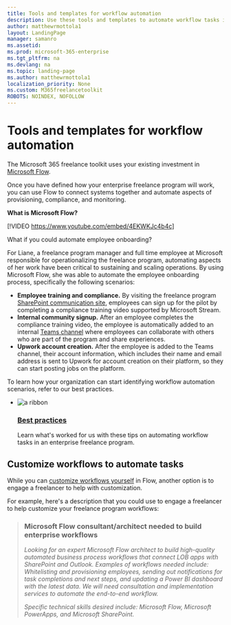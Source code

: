 ```yaml
---
title: Tools and templates for workflow automation 
description: Use these tools and templates to automate workflow tasks in an enterprise freelance program. 
author: matthewrmottola1
layout: LandingPage
manager: samanro
ms.assetid: 
ms.prod: microsoft-365-enterprise
ms.tgt_pltfrm: na
ms.devlang: na
ms.topic: landing-page
ms.author: matthewrmottola1
localization_priority: None 
ms.custom: M365freelancetoolkit
ROBOTS: NOINDEX, NOFOLLOW
---
```

Tools and templates for workflow automation
====================================================

The Microsoft 365 freelance toolkit uses your existing investment in [Microsoft Flow](https://flow.microsoft.com/).

Once you have defined how your enterprise freelance program will work, you can use Flow to connect systems together and automate aspects of provisioning, compliance, and monitoring.

**What is Microsoft Flow?**

[!VIDEO <https://www.youtube.com/embed/4EKWKJc4b4c]>

What if you could automate employee onboarding? 

For Liane, a freelance program manager and full time employee at Microsoft responsible for operationalizing the freelance program, automating aspects of her work have been critical to sustaining and scaling operations. By using Microsoft Flow, she was able to automate the employee onboarding process, specifically the following scenarios: 

- **Employee training and compliance.** By visiting the freelance program [SharePoint communication site](https://docs.microsoft.com/en-us/freelancetoolkit/internalcommunicationtools), employees can sign up for the pilot by completing a compliance training video supported by Microsoft Stream. 
- **Internal community signup.** After an employee completes the compliance training video, the employee is automatically added to an internal [Teams channel](https://docs.microsoft.com/en-us/freelancetoolkit/teamwidecollaborationtools) where employees can collaborate with others who are part of the program and share experiences.
- **Upwork account creation.** After the employee is added to the Teams channel, their account information, which includes their name and email address is sent to Upwork for account creation on their platform, so they can start posting jobs on the platform. 

To learn how your organization can start identifying workflow automation scenarios, refer to our best practices. 

<ul class="panelContent cardsF cols cols2">
    <li>
        <div class="cardSize">
            <div class="cardPadding">
                <div class="card">
                    <div class="cardImageOuter">
                        <div class="cardImage">
                            <img src="https://docs.microsoft.com/en-us/office/media/icons/best-practices-blue.svg" alt="a ribbon" />
                        </div>
                    </div>
                    <div class="cardText">
                        <h3><a href="workflowautomationbestpractices.md">Best practices</a></h3>
                        <p>Learn what's worked for us with these tips on automating workflow tasks in an enterprise freelance program.</p>
                    </div>
                </div>
            </div>
        </div>
    </li>
</ul>

Customize workflows to automate tasks
-------------------------------------

While you can [customize workflows yourself](https://docs.microsoft.com/flow/getting-started) in Flow, another option is to engage a freelancer to help with customization.

For example, here's a description that you could use to engage a freelancer to help customize your freelance program workflows:

> ### Microsoft Flow consultant/architect needed to build enterprise workflows
> *Looking for an expert Microsoft Flow architect to build high-quality automated business process workflows that connect LOB apps with SharePoint and Outlook. Examples of workflows needed include: Whitelisting and provisioning employees, sending out notifications for task completions and next steps, and updating a Power BI dashboard with the latest data. We will need consultation and implementation services to automate the end-to-end workflow.*
> 
> *Specific technical skills desired include: Microsoft Flow, Microsoft PowerApps, and Microsoft SharePoint.*
